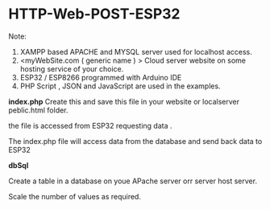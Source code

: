 # HTTP-Web-POST-ESP32

Note:
1)	XAMPP based APACHE and MYSQL server used for localhost access.
2)	<myWebSite.com ( generic name ) > Cloud server website   on some hosting service of your choice.
3)	ESP32 / ESP8266 programmed with Arduino IDE
4)	PHP Script , JSON and JavaScript are used in the examples.


**index.php**
Create this and save this file in your website or localserver peblic.html folder.

the file is accessed from ESP32 requesting data . 

The index.php  file will access data from the database and send back data to ESP32 

**dbSql**

Create a table in a database on youe APache server orr server host server.

Scale the number of values as required.

